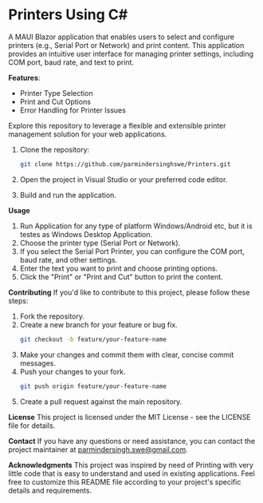 # Printers Using C#
A MAUI Blazor application that enables users to select and configure printers (e.g., Serial Port or Network) and print content. This application provides an intuitive user interface for managing printer settings, including COM port, baud rate, and text to print.

**Features**:
- Printer Type Selection
- Print and Cut Options
- Error Handling for Printer Issues

Explore this repository to leverage a flexible and extensible printer management solution for your web applications.

1. Clone the repository:

   ```bash
   git clone https://github.com/parmindersinghswe/Printers.git
   
2. Open the project in Visual Studio or your preferred code editor.
3. Build and run the application.

**Usage**
1. Run Application for any type of platform Windows/Android etc, but it is testes as Windows Desktop Application.
2. Choose the printer type (Serial Port or Network).
3. If you select the Serial Port Printer, you can configure the COM port, baud rate, and other settings.
4. Enter the text you want to print and choose printing options.
5. Click the "Print" or "Print and Cut" button to print the content.

**Contributing**
  If you'd like to contribute to this project, please follow these steps:
1. Fork the repository.
2. Create a new branch for your feature or bug fix.
      ```bash
      git checkout -b feature/your-feature-name
3. Make your changes and commit them with clear, concise commit messages.
4. Push your changes to your fork.
    ```bash
    git push origin feature/your-feature-name
5. Create a pull request against the main repository.

**License**
  This project is licensed under the MIT License - see the LICENSE file for details.

**Contact**
  If you have any questions or need assistance, you can contact the project maintainer at parmindersingh.swe@gmail.com.
  
**Acknowledgments**
  This project was inspired by need of Printing with very little code that is easy to understand and used in existing applications.
  Feel free to customize this README file according to your project's specific details and requirements.

